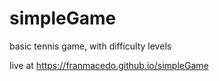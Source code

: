 # simpleGame

basic tennis game, with difficulty levels

live at https://franmacedo.github.io/simpleGame
